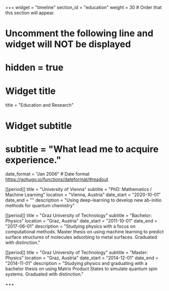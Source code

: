 +++
widget = "timeline"
section_id = "education"
weight = 30  # Order that this section will appear.

# Uncomment the following line and widget will NOT be displayed
# hidden = true

# Widget title
title = "Education and Research"
# Widget subtitle
# subtitle = "What lead me to acquire experience."

date_format = "Jan 2006" # Date format https://gohugo.io/functions/dateformat/#readout

[[period]]
  title = "University of Vienna"
  subtitle = "PhD: Mathematics / Machine Learning"
  location = "Vienna, Austria"
  date_start = "2020-10-01"
  date_end = ""
  description = "Using deep-learning to develop new ab-initio methods for quantum chemistry"

[[period]]
  title = "Graz University of Technology"
  subtitle = "Bachelor: Physics"
  location = "Graz, Austria"
  date_start = "2011-10-01"
  date_end = "2017-06-01"
  description = "Studying physics with a focus on computational methods. Master thesis on using machine learning to predict surface structures of molecules adsorbing to metal surfaces. Graduated with distinction."

[[period]]
  title = "Graz University of Technology"
  subtitle = "Master: Physics"
  location = "Graz, Austria"
  date_start = "2014-12-01"
  date_end = "2014-11-01"
  description = "Studying physics and graduating with a bachelor thesis on using Matrix Product States to simulate quantum spin systems. Graduated with distinction."

+++